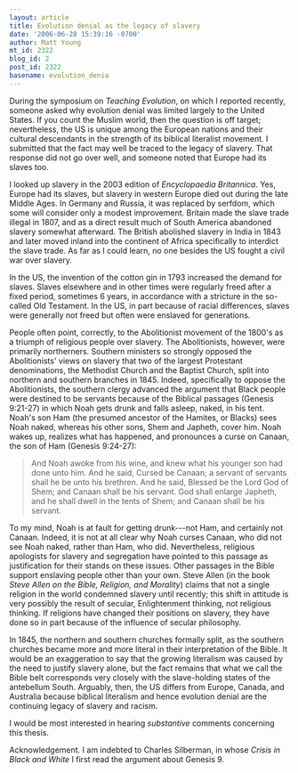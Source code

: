 ```yaml
---
layout: article
title: Evolution denial as the legacy of slavery
date: '2006-06-28 15:39:16 -0700'
author: Matt Young
mt_id: 2322
blog_id: 2
post_id: 2322
basename: evolution_denia
---
```

During the symposium on _Teaching Evolution_, on which I reported recently, someone asked why evolution denial was limited largely to the United States.  If you count the Muslim world, then the question is off target; nevertheless, the US is unique among the European nations and their cultural descendants in the strength of its biblical literalist movement.  I submitted that the fact may well be traced to the legacy of slavery.  That response did not go over well, and someone noted that Europe had its slaves too.

I looked up slavery in the 2003 edition of _Encyclopaedia Britannica_.  Yes, Europe had its slaves, but slavery in western Europe died out during the late Middle Ages.  In Germany and Russia, it was replaced by serfdom, which some will consider only a modest improvement.  Britain made the slave trade illegal in 1807, and as a direct result much of South America abandoned slavery somewhat afterward.  The British abolished slavery in India in 1843 and later moved inland into the continent of Africa  specifically to interdict the slave trade.  As far as I could learn, no one besides the US fought a civil war over slavery.

In the US, the invention of the cotton gin in 1793 increased the demand for slaves.  Slaves elsewhere and in other times were regularly freed after a fixed period, sometimes 6 years, in accordance with a stricture in the so-called Old Testament.  In the US, in part because of racial differences, slaves were  generally  not freed but often were enslaved for generations.

People often point, correctly, to the Abolitionist movement of the 1800's as a triumph of religious people over slavery.  The Abolitionists, however, were primarily northerners.  Southern ministers so strongly opposed the Abolitionists' views on slavery that two of the largest Protestant denominations, the Methodist Church and the Baptist Church, split into northern and southern branches in 1845.  Indeed, specifically to oppose the Abolitionists, the southern clergy advanced the argument that Black people were destined to be servants because of the Biblical passages (Genesis 9:21-27) in which Noah gets drunk and falls asleep, naked, in his tent.  Noah's son Ham (the presumed ancestor of the Hamites, or Blacks) sees Noah naked, whereas his other sons, Shem  and Japheth, cover him.  Noah wakes up, realizes what has happened, and pronounces a curse on Canaan, the son of Ham (Genesis 9:24-27):

> And Noah awoke from his wine, and knew what his younger son had done unto him.  And he said, Cursed be Canaan; a servant of servants shall he be unto his brethren.  And he said, Blessed be the Lord God of Shem; and Canaan shall be his servant.  God shall enlarge Japheth, and he shall dwell in the tents of Shem; and Canaan shall be his servant.

To my mind, Noah is at fault for getting drunk---not Ham, and certainly not Canaan.  Indeed, it is not at all clear why Noah curses Canaan, who did not see Noah naked, rather than Ham, who did.  Nevertheless, religious apologists for slavery and segregation have pointed to this passage as justification for their stands on these issues.  Other passages in the Bible support enslaving people other than your own.  Steve Allen (in the book _Steve Allen on the Bible, Religion, and Morality_) claims that not a single religion in the world condemned slavery until recently; this shift in attitude is very possibly the result of secular, Enlightenment thinking, not religious thinking.  If religions have changed their positions on slavery, they have done so in part because of the influence of secular philosophy.

In 1845, the northern and southern churches formally split, as the southern churches became more and more literal in their interpretation of the Bible.  It would be an exaggeration to say that the growing literalism was caused by the need to justify slavery alone, but the fact remains that what we call the Bible belt corresponds very closely with the slave-holding states of the antebellum South.  Arguably, then, the US differs from Europe, Canada, and Australia because biblical literalism and hence evolution denial are the continuing legacy of slavery and racism.

I would be most interested in hearing _substantive_ comments concerning this thesis.

Acknowledgement.  I am indebted to Charles Silberman, in whose _Crisis in Black and White_ I first read the argument about Genesis 9.
